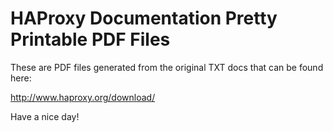# HAProxy Documentation Pretty Printable PDF Files

These are PDF files generated from the original TXT docs that can be found here:

http://www.haproxy.org/download/

Have a nice day!
